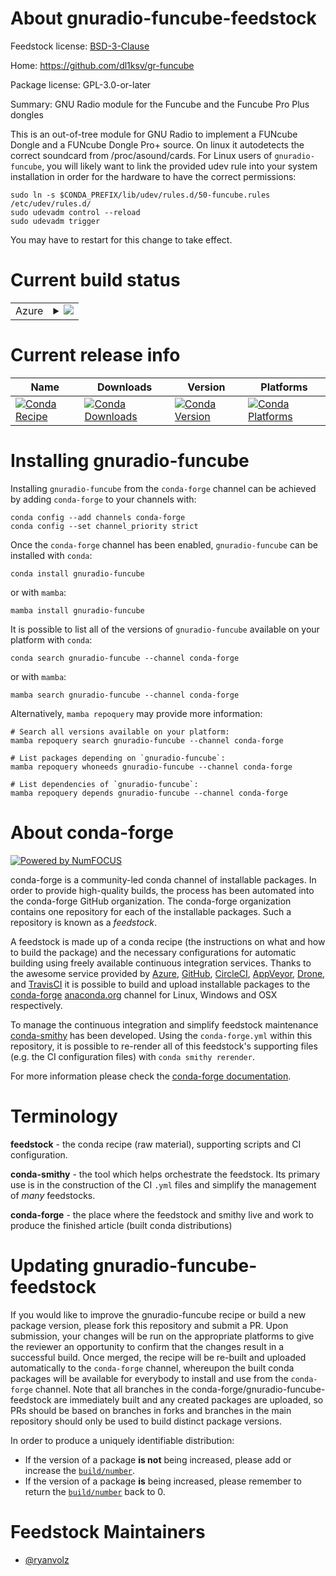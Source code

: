 About gnuradio-funcube-feedstock
================================

Feedstock license: [BSD-3-Clause](https://github.com/conda-forge/gnuradio-funcube-feedstock/blob/main/LICENSE.txt)

Home: https://github.com/dl1ksv/gr-funcube

Package license: GPL-3.0-or-later

Summary: GNU Radio module for the Funcube and the Funcube Pro Plus dongles

This is an out-of-tree module for GNU Radio to implement a FUNcube Dongle and a FUNcube Dongle Pro+ source. On linux it autodetects the correct soundcard from /proc/asound/cards.
For Linux users of `gnuradio-funcube`, you will likely want to link the provided udev rule into your system installation in order for the hardware to have the correct permissions:

    sudo ln -s $CONDA_PREFIX/lib/udev/rules.d/50-funcube.rules /etc/udev/rules.d/
    sudo udevadm control --reload
    sudo udevadm trigger

You may have to restart for this change to take effect.


Current build status
====================


<table>
    
  <tr>
    <td>Azure</td>
    <td>
      <details>
        <summary>
          <a href="https://dev.azure.com/conda-forge/feedstock-builds/_build/latest?definitionId=20930&branchName=main">
            <img src="https://dev.azure.com/conda-forge/feedstock-builds/_apis/build/status/gnuradio-funcube-feedstock?branchName=main">
          </a>
        </summary>
        <table>
          <thead><tr><th>Variant</th><th>Status</th></tr></thead>
          <tbody><tr>
              <td>linux_64_numpy1.22python3.10.____cpython</td>
              <td>
                <a href="https://dev.azure.com/conda-forge/feedstock-builds/_build/latest?definitionId=20930&branchName=main">
                  <img src="https://dev.azure.com/conda-forge/feedstock-builds/_apis/build/status/gnuradio-funcube-feedstock?branchName=main&jobName=linux&configuration=linux%20linux_64_numpy1.22python3.10.____cpython" alt="variant">
                </a>
              </td>
            </tr><tr>
              <td>linux_64_numpy1.22python3.8.____cpython</td>
              <td>
                <a href="https://dev.azure.com/conda-forge/feedstock-builds/_build/latest?definitionId=20930&branchName=main">
                  <img src="https://dev.azure.com/conda-forge/feedstock-builds/_apis/build/status/gnuradio-funcube-feedstock?branchName=main&jobName=linux&configuration=linux%20linux_64_numpy1.22python3.8.____cpython" alt="variant">
                </a>
              </td>
            </tr><tr>
              <td>linux_64_numpy1.22python3.9.____cpython</td>
              <td>
                <a href="https://dev.azure.com/conda-forge/feedstock-builds/_build/latest?definitionId=20930&branchName=main">
                  <img src="https://dev.azure.com/conda-forge/feedstock-builds/_apis/build/status/gnuradio-funcube-feedstock?branchName=main&jobName=linux&configuration=linux%20linux_64_numpy1.22python3.9.____cpython" alt="variant">
                </a>
              </td>
            </tr><tr>
              <td>linux_64_numpy1.23python3.11.____cpython</td>
              <td>
                <a href="https://dev.azure.com/conda-forge/feedstock-builds/_build/latest?definitionId=20930&branchName=main">
                  <img src="https://dev.azure.com/conda-forge/feedstock-builds/_apis/build/status/gnuradio-funcube-feedstock?branchName=main&jobName=linux&configuration=linux%20linux_64_numpy1.23python3.11.____cpython" alt="variant">
                </a>
              </td>
            </tr><tr>
              <td>linux_64_numpy1.26python3.12.____cpython</td>
              <td>
                <a href="https://dev.azure.com/conda-forge/feedstock-builds/_build/latest?definitionId=20930&branchName=main">
                  <img src="https://dev.azure.com/conda-forge/feedstock-builds/_apis/build/status/gnuradio-funcube-feedstock?branchName=main&jobName=linux&configuration=linux%20linux_64_numpy1.26python3.12.____cpython" alt="variant">
                </a>
              </td>
            </tr>
          </tbody>
        </table>
      </details>
    </td>
  </tr>
</table>

Current release info
====================

| Name | Downloads | Version | Platforms |
| --- | --- | --- | --- |
| [![Conda Recipe](https://img.shields.io/badge/recipe-gnuradio--funcube-green.svg)](https://anaconda.org/conda-forge/gnuradio-funcube) | [![Conda Downloads](https://img.shields.io/conda/dn/conda-forge/gnuradio-funcube.svg)](https://anaconda.org/conda-forge/gnuradio-funcube) | [![Conda Version](https://img.shields.io/conda/vn/conda-forge/gnuradio-funcube.svg)](https://anaconda.org/conda-forge/gnuradio-funcube) | [![Conda Platforms](https://img.shields.io/conda/pn/conda-forge/gnuradio-funcube.svg)](https://anaconda.org/conda-forge/gnuradio-funcube) |

Installing gnuradio-funcube
===========================

Installing `gnuradio-funcube` from the `conda-forge` channel can be achieved by adding `conda-forge` to your channels with:

```
conda config --add channels conda-forge
conda config --set channel_priority strict
```

Once the `conda-forge` channel has been enabled, `gnuradio-funcube` can be installed with `conda`:

```
conda install gnuradio-funcube
```

or with `mamba`:

```
mamba install gnuradio-funcube
```

It is possible to list all of the versions of `gnuradio-funcube` available on your platform with `conda`:

```
conda search gnuradio-funcube --channel conda-forge
```

or with `mamba`:

```
mamba search gnuradio-funcube --channel conda-forge
```

Alternatively, `mamba repoquery` may provide more information:

```
# Search all versions available on your platform:
mamba repoquery search gnuradio-funcube --channel conda-forge

# List packages depending on `gnuradio-funcube`:
mamba repoquery whoneeds gnuradio-funcube --channel conda-forge

# List dependencies of `gnuradio-funcube`:
mamba repoquery depends gnuradio-funcube --channel conda-forge
```


About conda-forge
=================

[![Powered by
NumFOCUS](https://img.shields.io/badge/powered%20by-NumFOCUS-orange.svg?style=flat&colorA=E1523D&colorB=007D8A)](https://numfocus.org)

conda-forge is a community-led conda channel of installable packages.
In order to provide high-quality builds, the process has been automated into the
conda-forge GitHub organization. The conda-forge organization contains one repository
for each of the installable packages. Such a repository is known as a *feedstock*.

A feedstock is made up of a conda recipe (the instructions on what and how to build
the package) and the necessary configurations for automatic building using freely
available continuous integration services. Thanks to the awesome service provided by
[Azure](https://azure.microsoft.com/en-us/services/devops/), [GitHub](https://github.com/),
[CircleCI](https://circleci.com/), [AppVeyor](https://www.appveyor.com/),
[Drone](https://cloud.drone.io/welcome), and [TravisCI](https://travis-ci.com/)
it is possible to build and upload installable packages to the
[conda-forge](https://anaconda.org/conda-forge) [anaconda.org](https://anaconda.org/)
channel for Linux, Windows and OSX respectively.

To manage the continuous integration and simplify feedstock maintenance
[conda-smithy](https://github.com/conda-forge/conda-smithy) has been developed.
Using the ``conda-forge.yml`` within this repository, it is possible to re-render all of
this feedstock's supporting files (e.g. the CI configuration files) with ``conda smithy rerender``.

For more information please check the [conda-forge documentation](https://conda-forge.org/docs/).

Terminology
===========

**feedstock** - the conda recipe (raw material), supporting scripts and CI configuration.

**conda-smithy** - the tool which helps orchestrate the feedstock.
                   Its primary use is in the construction of the CI ``.yml`` files
                   and simplify the management of *many* feedstocks.

**conda-forge** - the place where the feedstock and smithy live and work to
                  produce the finished article (built conda distributions)


Updating gnuradio-funcube-feedstock
===================================

If you would like to improve the gnuradio-funcube recipe or build a new
package version, please fork this repository and submit a PR. Upon submission,
your changes will be run on the appropriate platforms to give the reviewer an
opportunity to confirm that the changes result in a successful build. Once
merged, the recipe will be re-built and uploaded automatically to the
`conda-forge` channel, whereupon the built conda packages will be available for
everybody to install and use from the `conda-forge` channel.
Note that all branches in the conda-forge/gnuradio-funcube-feedstock are
immediately built and any created packages are uploaded, so PRs should be based
on branches in forks and branches in the main repository should only be used to
build distinct package versions.

In order to produce a uniquely identifiable distribution:
 * If the version of a package **is not** being increased, please add or increase
   the [``build/number``](https://docs.conda.io/projects/conda-build/en/latest/resources/define-metadata.html#build-number-and-string).
 * If the version of a package **is** being increased, please remember to return
   the [``build/number``](https://docs.conda.io/projects/conda-build/en/latest/resources/define-metadata.html#build-number-and-string)
   back to 0.

Feedstock Maintainers
=====================

* [@ryanvolz](https://github.com/ryanvolz/)

